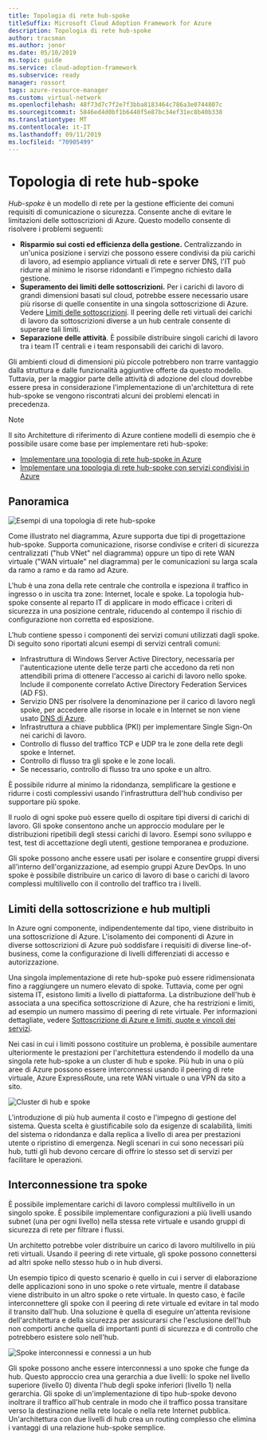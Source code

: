 ```yaml
---
title: Topologia di rete hub-spoke
titleSuffix: Microsoft Cloud Adoption Framework for Azure
description: Topologia di rete hub-spoke
author: tracsman
ms.author: jonor
ms.date: 05/10/2019
ms.topic: guide
ms.service: cloud-adoption-framework
ms.subservice: ready
manager: rossort
tags: azure-resource-manager
ms.custom: virtual-network
ms.openlocfilehash: 48f73d7c7f2e7f3bba8183464c786a3e0744807c
ms.sourcegitcommit: 5846ed4d0bf1b6440f5e87bc34ef31ec8b40b338
ms.translationtype: MT
ms.contentlocale: it-IT
ms.lasthandoff: 09/11/2019
ms.locfileid: "70905499"
---
```

# <a name="hub-and-spoke-network-topology"></a>Topologia di rete hub-spoke

*Hub-spoke* è un modello di rete per la gestione efficiente dei comuni requisiti di comunicazione o sicurezza. Consente anche di evitare le limitazioni delle sottoscrizioni di Azure. Questo modello consente di risolvere i problemi seguenti:

- **Risparmio sui costi ed efficienza della gestione.** Centralizzando in un'unica posizione i servizi che possono essere condivisi da più carichi di lavoro, ad esempio appliance virtuali di rete e server DNS, l'IT può ridurre al minimo le risorse ridondanti e l'impegno richiesto dalla gestione.
- **Superamento dei limiti delle sottoscrizioni.** Per i carichi di lavoro di grandi dimensioni basati sul cloud, potrebbe essere necessario usare più risorse di quelle consentite in una singola sottoscrizione di Azure. Vedere [Limiti delle sottoscrizioni][Limits]. Il peering delle reti virtuali dei carichi di lavoro da sottoscrizioni diverse a un hub centrale consente di superare tali limiti.
- **Separazione delle attività**. È possibile distribuire singoli carichi di lavoro tra i team IT centrali e i team responsabili dei carichi di lavoro.

Gli ambienti cloud di dimensioni più piccole potrebbero non trarre vantaggio dalla struttura e dalle funzionalità aggiuntive offerte da questo modello. Tuttavia, per la maggior parte delle attività di adozione del cloud dovrebbe essere presa in considerazione l'implementazione di un'architettura di rete hub-spoke se vengono riscontrati alcuni dei problemi elencati in precedenza.

> [!NOTE]
> Il sito Architetture di riferimento di Azure contiene modelli di esempio che è possibile usare come base per implementare reti hub-spoke:
>
> - [Implementare una topologia di rete hub-spoke in Azure](/azure/architecture/reference-architectures/hybrid-networking/hub-spoke)
> - [Implementare una topologia di rete hub-spoke con servizi condivisi in Azure](/azure/architecture/reference-architectures/hybrid-networking/shared-services)

## <a name="overview"></a>Panoramica

![Esempi di una topologia di rete hub-spoke][1]

Come illustrato nel diagramma, Azure supporta due tipi di progettazione hub-spoke. Supporta comunicazione, risorse condivise e criteri di sicurezza centralizzati ("hub VNet" nel diagramma) oppure un tipo di rete WAN virtuale ("WAN virtuale" nel diagramma) per le comunicazioni su larga scala da ramo a ramo e da ramo ad Azure.

L'hub è una zona della rete centrale che controlla e ispeziona il traffico in ingresso o in uscita tra zone: Internet, locale e spoke. La topologia hub-spoke consente al reparto IT di applicare in modo efficace i criteri di sicurezza in una posizione centrale, riducendo al contempo il rischio di configurazione non corretta ed esposizione.

L'hub contiene spesso i componenti dei servizi comuni utilizzati dagli spoke. Di seguito sono riportati alcuni esempi di servizi centrali comuni:

- Infrastruttura di Windows Server Active Directory, necessaria per l'autenticazione utente delle terze parti che accedono da reti non attendibili prima di ottenere l'accesso ai carichi di lavoro nello spoke. Include il componente correlato Active Directory Federation Services (AD FS).
- Servizio DNS per risolvere la denominazione per il carico di lavoro negli spoke, per accedere alle risorse in locale e in Internet se non viene usato [DNS di Azure][DNS].
- Infrastruttura a chiave pubblica (PKI) per implementare Single Sign-On nei carichi di lavoro.
- Controllo di flusso del traffico TCP e UDP tra le zone della rete degli spoke e Internet.
- Controllo di flusso tra gli spoke e le zone locali.
- Se necessario, controllo di flusso tra uno spoke e un altro.

È possibile ridurre al minimo la ridondanza, semplificare la gestione e ridurre i costi complessivi usando l'infrastruttura dell'hub condiviso per supportare più spoke.

Il ruolo di ogni spoke può essere quello di ospitare tipi diversi di carichi di lavoro. Gli spoke consentono anche un approccio modulare per le distribuzioni ripetibili degli stessi carichi di lavoro. Esempi sono sviluppo e test, test di accettazione degli utenti, gestione temporanea e produzione.

Gli spoke possono anche essere usati per isolare e consentire gruppi diversi all'interno dell'organizzazione, ad esempio gruppi Azure DevOps. In uno spoke è possibile distribuire un carico di lavoro di base o carichi di lavoro complessi multilivello con il controllo del traffico tra i livelli.

## <a name="subscription-limits-and-multiple-hubs"></a>Limiti della sottoscrizione e hub multipli

In Azure ogni componente, indipendentemente dal tipo, viene distribuito in una sottoscrizione di Azure. L'isolamento dei componenti di Azure in diverse sottoscrizioni di Azure può soddisfare i requisiti di diverse line-of-business, come la configurazione di livelli differenziati di accesso e autorizzazione.

Una singola implementazione di rete hub-spoke può essere ridimensionata fino a raggiungere un numero elevato di spoke. Tuttavia, come per ogni sistema IT, esistono limiti a livello di piattaforma. La distribuzione dell'hub è associata a una specifica sottoscrizione di Azure, che ha restrizioni e limiti, ad esempio un numero massimo di peering di rete virtuale. Per informazioni dettagliate, vedere [Sottoscrizione di Azure e limiti, quote e vincoli dei servizi][Limits].

Nei casi in cui i limiti possono costituire un problema, è possibile aumentare ulteriormente le prestazioni per l'architettura estendendo il modello da una singola rete hub-spoke a un cluster di hub e spoke. Più hub in una o più aree di Azure possono essere interconnessi usando il peering di rete virtuale, Azure ExpressRoute, una rete WAN virtuale o una VPN da sito a sito.

![Cluster di hub e spoke][2]

L'introduzione di più hub aumenta il costo e l'impegno di gestione del sistema. Questa scelta è giustificabile solo da esigenze di scalabilità, limiti del sistema o ridondanza e dalla replica a livello di area per prestazioni utente o ripristino di emergenza. Negli scenari in cui sono necessari più hub, tutti gli hub devono cercare di offrire lo stesso set di servizi per facilitare le operazioni.

## <a name="interconnection-between-spokes"></a>Interconnessione tra spoke

È possibile implementare carichi di lavoro complessi multilivello in un singolo spoke. È possibile implementare configurazioni a più livelli usando subnet (una per ogni livello) nella stessa rete virtuale e usando gruppi di sicurezza di rete per filtrare i flussi.

Un architetto potrebbe voler distribuire un carico di lavoro multilivello in più reti virtuali. Usando il peering di rete virtuale, gli spoke possono connettersi ad altri spoke nello stesso hub o in hub diversi.

Un esempio tipico di questo scenario è quello in cui i server di elaborazione delle applicazioni sono in uno spoke o rete virtuale, mentre il database viene distribuito in un altro spoke o rete virtuale. In questo caso, è facile interconnettere gli spoke con il peering di rete virtuale ed evitare in tal modo il transito dall'hub. Una soluzione è quella di eseguire un'attenta revisione dell'architettura e della sicurezza per assicurarsi che l'esclusione dell'hub non comporti anche quella di importanti punti di sicurezza e di controllo che potrebbero esistere solo nell'hub.

![Spoke interconnessi e connessi a un hub][3]

Gli spoke possono anche essere interconnessi a uno spoke che funge da hub. Questo approccio crea una gerarchia a due livelli: lo spoke nel livello superiore (livello 0) diventa l'hub degli spoke inferiori (livello 1) nella gerarchia. Gli spoke di un'implementazione di tipo hub-spoke devono inoltrare il traffico all'hub centrale in modo che il traffico possa transitare verso la destinazione nella rete locale o nella rete Internet pubblica. Un'architettura con due livelli di hub crea un routing complesso che elimina i vantaggi di una relazione hub-spoke semplice.

<!-- images -->

[0]: ./images/network-redundant-equipment.png "Esempi di sovrapposizione di componenti"
[1]: ./images/network-hub-spoke-high-level.png "Esempio generale di hub e spoke"
[2]: ./images/network-hub-spokes-cluster.png "Cluster di hub e spoke"
[3]: ./images/network-spoke-to-spoke.png "Da spoke a spoke"
[4]: ./images/network-hub-spoke-block-level-diagram.png "Diagramma a blocchi di hub e spoke"
[5]: ./images/network-users-groups-subsciptions.png "Utenti, gruppi, sottoscrizioni e progetti"
[6]: ./images/network-infrastructure-high-level.png "Diagramma dell'infrastruttura generale"
[7]: ./images/network-highlevel-perimeter-networks.png "Diagramma dell'infrastruttura generale"
[8]: ./images/network-vnet-peering-perimeter-neworks.png "Peering di rete virtuale e reti perimetrali"
[9]: ./images/network-high-level-diagram-monitoring.png "Diagramma generale per il monitoraggio"
[10]: ./images/network-high-level-workloads.png "Diagramma generale per il carico di lavoro"

<!-- links -->

[Limits]: /azure/azure-subscription-service-limits
[Roles]: /azure/role-based-access-control/built-in-roles
[VNet]: /azure/virtual-network/virtual-networks-overview
[network-security-groups]: /azure/virtual-network/virtual-networks-nsg
[DNS]: /azure/dns/dns-overview
[PrivateDNS]: /azure/dns/private-dns-overview
[VNetPeering]: /azure/virtual-network/virtual-network-peering-overview
[user-defined-routes]: /azure/virtual-network/virtual-networks-udr-overview
[RBAC]: /azure/role-based-access-control/overview
[azure-ad]: /azure/active-directory/active-directory-whatis
[VPN]: /azure/vpn-gateway/vpn-gateway-about-vpngateways
[ExR]: /azure/expressroute/expressroute-introduction
[ExRD]: /azure/expressroute/expressroute-erdirect-about
[vWAN]: /azure/virtual-wan/virtual-wan-about
[NVA]: /azure/architecture/reference-architectures/dmz/nva-ha
[AzFW]: /azure/firewall/overview
[SubMgmt]: /azure/architecture/cloud-adoption/appendix/azure-scaffold
[RGMgmt]: /azure/azure-resource-manager/resource-group-overview
[DMZ]: /azure/best-practices-network-security
[ALB]: /azure/load-balancer/load-balancer-overview
[PIP]: /azure/virtual-network/resource-groups-networking#public-ip-address
[AFD]: /azure/frontdoor/front-door-overview
[AppGW]: /azure/application-gateway/application-gateway-introduction
[WAF]: /azure/application-gateway/application-gateway-web-application-firewall-overview
[Monitor]: /azure/monitoring-and-diagnostics/
[ActLog]: /azure/monitoring-and-diagnostics/monitoring-overview-activity-logs
[DiagLog]: /azure/monitoring-and-diagnostics/monitoring-overview-of-diagnostic-logs
[nsg-log]: /azure/virtual-network/virtual-network-nsg-manage-log
[OMS]: /azure/operations-management-suite/operations-management-suite-overview
[NPM]: /azure/log-analytics/log-analytics-network-performance-monitor
[NetWatch]: /azure/network-watcher/network-watcher-monitoring-overview
[WebApps]: /azure/app-service/
[HDI]: /azure/hdinsight/hdinsight-hadoop-introduction
[EventHubs]: /azure/event-hubs/event-hubs-what-is-event-hubs
[ServiceBus]: /azure/service-bus-messaging/service-bus-messaging-overview
[traffic-manager]: /azure/traffic-manager/traffic-manager-overview
